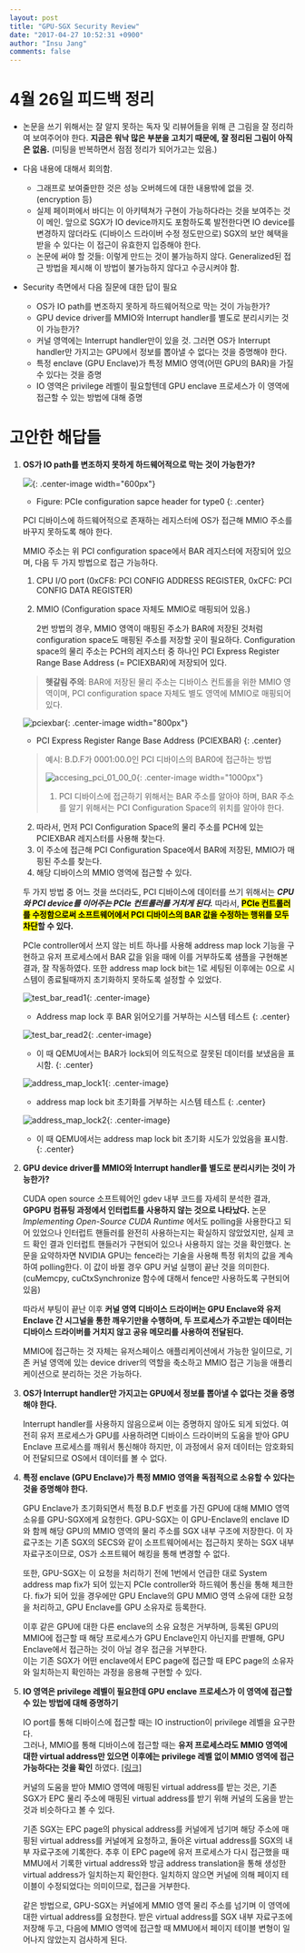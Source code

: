 ```yaml
---
layout: post
title: "GPU-SGX Security Review"
date: "2017-04-27 10:52:31 +0900"
author: "Insu Jang"
comments: false
---
```


# 4월 26일 피드백 정리
- 논문을 쓰기 위해서는 잘 알지 못하는 독자 및 리뷰어들을 위해 큰 그림을 잘 정리하여 보여주어야 한다.
**지금은 워낙 많은 부분을 고치기 때문에, 잘 정리된 그림이 아직은 없음.** (미팅을 반복하면서 점점 정리가 되어가고는 있음.)
- 다음 내용에 대해서 회의함.
    - 그래프로 보여줄만한 것은 성능 오버헤드에 대한 내용밖에 없을 것. (encryption 등)
    - 실제 페이퍼에서 바디는 이 아키텍쳐가 구현이 가능하다라는 것을 보여주는 것이 메인. 앞으로 SGX가
    IO device까지도 포함하도록 발전한다면 IO device를 변경하지 않더라도 (디바이스 드라이버 수정 정도만으로)
    SGX의 보안 혜택을 받을 수 있다는 이 접근이 유효한지 입증해야 한다.
    - 논문에 써야 할 것들: 이렇게 만드는 것이 불가능하지 않다. Generalized된 접근 방법을 제시해
    이 방법이 불가능하지 않다고 수긍시켜야 함.

- Security 측면에서 다음 질문에 대한 답이 필요
    - OS가 IO path를 변조하지 못하게 하드웨어적으로 막는 것이 가능한가?
    - GPU device driver를 MMIO와 Interrupt handler를 별도로 분리시키는 것이 가능한가?
    - 커널 영역에는 Interrupt handler만이 있을 것. 그러면 OS가 Interrupt handler만 가지고는
    GPU에서 정보를 뽑아낼 수 없다는 것을 증명해야 한다.
    - 특정 enclave (GPU Enclave)가 특정 MMIO 영역(어떤 GPU의 BAR)을 가질 수 있다는 것을 증명
    - IO 영역은 privilege 레벨이 필요할텐데 GPU enclave 프로세스가 이 영역에 접근할 수 있는 방법에 대해 증명

# 고안한 해답들
1. **OS가 IO path를 변조하지 못하게 하드웨어적으로 막는 것이 가능한가?**

    ![](https://upload.wikimedia.org/wikipedia/commons/thumb/c/ca/Pci-config-space.svg/1280px-Pci-config-space.svg.png){: .center-image width="600px"}
    * Figure: PCIe configuration sapce header for type0
    {: .center}

    PCI 디바이스에 하드웨어적으로 존재하는 레지스터에 OS가 접근해 MMIO 주소를 바꾸지 못하도록 해야 한다.

    MMIO 주소는 위 PCI configuration space에서 BAR 레지스터에 저장되어 있으며, 다음 두 가지 방법으로 접근 가능하다.

    1. CPU I/O port (0xCF8: PCI CONFIG ADDRESS REGISTER, 0xCFC: PCI CONFIG DATA REGISTER)
    2. MMIO (Configuration space 자체도 MMIO로 매핑되어 있음.)


        2번 방법의 경우, MMIO 영역이 매핑된 주소가 BAR에 저장된 것처럼 configuration space도 매핑된 주소를 저장할 곳이 필요하다. Configuration space의 물리 주소는 PCH의 레지스터 중 하나인 PCI Express Register Range Base Address (= PCIEXBAR)에 저장되어 있다.

    > **헷갈림 주의**: BAR에 저장된 물리 주소는 디바이스 컨트롤을 위한 MMIO 영역이며, PCI configuration space 자체도 별도 영역에 MMIO로 매핑되어 있다.

    ![pciexbar](/assets/images/protected/170427/pciexbar.png){: .center-image width="800px"}
    * PCI Express Register Range Base Address (PCIEXBAR)
    {: .center}

    > 예시: B.D.F가 0001:00.0인 PCI 디바이스의 BAR0에 접근하는 방법
    >
    > ![accesing_pci_01_00_0](/assets/images/protected/170427/accesing_pci_01_00_0.png){: .center-image width="1000px"}
    >
    > 1. PCI 디바이스에 접근하기 위해서는 BAR 주소를 알아야 하며, BAR 주소를 알기 위해서는 PCI Configuration Space의 위치를 알아야 한다.  
    2. 따라서, 먼저 PCI Configuration Space의 물리 주소를 PCH에 있는 PCIEXBAR 레지스터를 사용해 찾는다.  
    3. 이 주소에 접근해 PCI Configuration Space에서 BAR에 저장된, MMIO가 매핑된 주소를 찾는다.  
    4. 해당 디바이스의 MMIO 영역에 접근할 수 있다.

    두 가지 방법 중 어느 것을 쓰더라도, PCI 디바이스에 데이터를 쓰기 위해서는 ***CPU와 PCI device를 이어주는 PCIe 컨트롤러를 거치게 된다.*** 따라서, **<mark>PCIe 컨트롤러를 수정함으로써 소프트웨어에서 PCI 디바이스의 BAR 값을 수정하는 행위를 모두 차단</mark>할 수 있다.**

    PCIe controller에서 쓰지 않는 비트 하나를 사용해 address map lock 기능을 구현하고 유저 프로세스에서 BAR 값을 읽을 때에 이를 거부하도록 샘플을 구현해본 결과, 잘 작동하였다. 또한 address map lock bit는 1로 세팅된 이후에는 0으로 시스템이 종료될때까지 초기화하지 못하도록 설정할 수 있었다.

    ![test_bar_read1](/assets/images/protected/170427/test_bar_read1.png){: .center-image}
    * Address map lock 후 BAR 읽어오기를 거부하는 시스템 테스트
    {: .center}

    ![test_bar_read2](/assets/images/protected/170427/test_bar_read2.png){: .center-image}
    * 이 때 QEMU에서는 BAR가 lock되어 의도적으로 잘못된 데이터를 보냈음을 표시함.
    {: .center}

    ![address_map_lock1](/assets/images/protected/170427/address_map_lock1.png){: .center-image}
    * address map lock bit 초기화를 거부하는 시스템 테스트
    {: .center}

    ![address_map_lock2](/assets/images/protected/170427/address_map_lock2.png){: .center-image}
    * 이 때 QEMU에서는 address map lock bit 초기화 시도가 있었음을 표시함.
    {: .center}

2. **GPU device driver를 MMIO와 Interrupt handler를 별도로 분리시키는 것이 가능한가?**

    CUDA open source 소프트웨어인 gdev 내부 코드를 자세히 분석한 결과, **GPGPU 컴퓨팅 과정에서 인터럽트를 사용하지 않는 것으로 나타났다.** 논문 *Implementing Open-Source CUDA Runtime* 에서도 polling을 사용한다고 되어 있었으나 인터럽트 핸들러를 완전히 사용하는지는 확실하지 않았었지만, 실제 코드 확인 결과 인터럽트 핸들러가 구현되어 있으나 사용하지 않는 것을 확인했다. 논문을 요약하자면 NVIDIA GPU는 fence라는 기술을 사용해 특정 위치의 값을 계속하여 polling한다. 이 값이 바뀔 경우 GPU 커널 실행이 끝난 것을 의미한다. (cuMemcpy, cuCtxSynchronize 함수에 대해서 fence만 사용하도록 구현되어 있음)

    따라서 부팅이 끝난 이후 **커널 영역 디바이스 드라이버는 GPU Enclave와 유저 Enclave 간 시그널을 통한 깨우기만을 수행하며, 두 프로세스가 주고받는 데이터는 디바이스 드라이버를 거치지 않고 공유 메모리를 사용하여 전달된다.**

    MMIO에 접근하는 것 자체는 유저스페이스 애플리케이션에서 가능한 일이므로, 기존 커널 영역에 있는 device driver의 역할을 축소하고 MMIO 접근 기능을 애플리케이션으로 분리하는 것은 가능하다.

3. **OS가 Interrupt handler만 가지고는 GPU에서 정보를 뽑아낼 수 없다는 것을 증명해야 한다.**

    Interrupt handler를 사용하지 않음으로써 이는 증명하지 않아도 되게 되었다. 여전히 유저 프로세스가 GPU를 사용하려면 디바이스 드라이버의 도움을 받아 GPU Enclave 프로세스를 깨워서 통신해야 하지만, 이 과정에서 유저 데이터는 암호화되어 전달되므로 OS에서 데이터를 볼 수 없다.

4. **특정 enclave (GPU Enclave)가 특정 MMIO 영역을 독점적으로 소유할 수 있다는 것을 증명해야 한다.**

    GPU Enclave가 초기화되면서 특정 B.D.F 번호를 가진 GPU에 대해 MMIO 영역 소유를 GPU-SGX에게 요청한다. GPU-SGX는 이 GPU-Enclave의 enclave ID와 함께 해당 GPU의 MMIO 영역의 물리 주소를 SGX 내부 구조에 저장한다. 이 자료구조는 기존 SGX의 SECS와 같이 소프트웨어에서는 접근하지 못하는 SGX 내부 자료구조이므로, OS가 소프트웨어 해킹을 통해 변경할 수 없다.

    또한, GPU-SGX는 이 요청을 처리하기 전에 1번에서 언급한 대로 System address map fix가 되어 있는지 PCIe controller와 하드웨어 통신을 통해 체크한다. fix가 되어 있을 경우에만 GPU Enclave의 GPU MMIO 영역 소유에 대한 요청을 처리하고, GPU Enclave를 GPU 소유자로 등록한다.

    이후 같은 GPU에 대한 다른 enclave의 소유 요청은 거부하며, 등록된 GPU의 MMIO에 접근할 때 해당 프로세스가 GPU Enclave인지 아닌지를 판별해, GPU Enclave에서 접근하는 것이 아닐 경우 접근을 거부한다.  
    이는 기존 SGX가 어떤 enclave에서 EPC page에 접근할 때 EPC page의 소유자와 일치하는지 확인하는 과정을 응용해 구현할 수 있다.

5. **IO 영역은 privilege 레벨이 필요한데 GPU enclave 프로세스가 이 영역에 접근할 수 있는 방법에 대해 증명하기**

    IO port를 통해 디바이스에 접근할 때는 IO instruction이 privilege 레벨을 요구한다.  
    그러나, MMIO를 통해 디바이스에 접근할 때는 **유저 프로세스라도 MMIO 영역에 대한 virtual address만 있으면 이후에는 privilege 레벨 없이 MMIO 영역에 접근 가능하다는 것을 확인** 하였다. [\[링크\]](/protecteduic2ws/2017-04-03/gpu-enclave-protection-mechanism/)

    커널의 도움을 받아 MMIO 영역에 매핑된 virtual address를 받는 것은, 기존 SGX가 EPC 물리 주소에 매핑된 virtual address를 받기 위해 커널의 도움을 받는 것과 비슷하다고 볼 수 있다.

    기존 SGX는 EPC page의 physical address를 커널에게 넘기며 해당 주소에 매핑된 virtual address를 커널에게 요청하고, 돌아온 virtual address를 SGX의 내부 자료구조에 기록한다. 추후 이 EPC page에 유저 프로세스가 다시 접근했을 때 MMU에서 기록한 virtual address와 방금 address translation을 통해 생성한 virtual address가 일치하는지 확인한다. 일치하지 않으면 커널에 의해 페이지 테이블이 수정되었다는 의미이므로, 접근을 거부한다.

    같은 방법으로, GPU-SGX는 커널에게 MMIO 영역 물리 주소를 넘기며 이 영역에 대한 virtual address를 요청한다. 받은 virtual address를 SGX 내부 자료구조에 저장해 두고, 다음에 MMIO 영역에 접근할 때 MMU에서 페이지 테이블 변형이 일어나지 않았는지 검사하게 된다.
